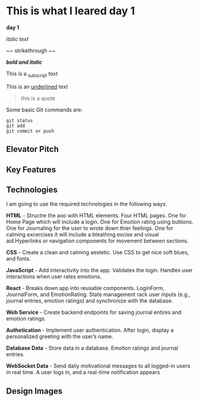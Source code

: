 # This is what I leared day 1
__day 1__

_italic text_

~~ strikethrough ~~

***bold and italic***

This is a <sub>subscript</sub> text

This is an <ins>underlined</ins> text

> this is a quote


Some basic Git commands are:
```
git status
git add
git commit or push
```

## Elevator Pitch 

## Key Features

## Technologies

I am going to use the required technologies in the following ways.

__HTML__ - Structre the aoo with HTML elements. Four HTML pages. One for Home Page which will include a login. One for Emotion rating using buttions. One for Journaling for the user to wrote down thier feelings. One for calming excercises it will include a bteathing excise and visual aid.Hyperlinks or navigation components for movement between sections.

__CSS__ - Create a clean and calming aestetic. Use CSS to get nice soft blues, and fonts.

__JavaScript__ - Add interactivity into the app. Validates the login. Handles user interactions when user rates emotions. 

__React__ - Breaks down app into reusable components. LoginForm, JournalForm, and EmotionRating. State management rack user inputs (e.g., journal entries, emotion ratings) and synchronize with the database.

__Web Service__ - Create backend endpoints for saving journal entires and emotion ratings.

__Authetication__ - Implement user authentication. After login, display a personalized greeting with the user’s name.

__Database Data__ - Store data in a database. Emotion ratings and journal entries. 

__WebSocket Data__ - Send daily motivational messages to all logged-in users in real time. A user logs in, and a real-time notification appears

## Design Images